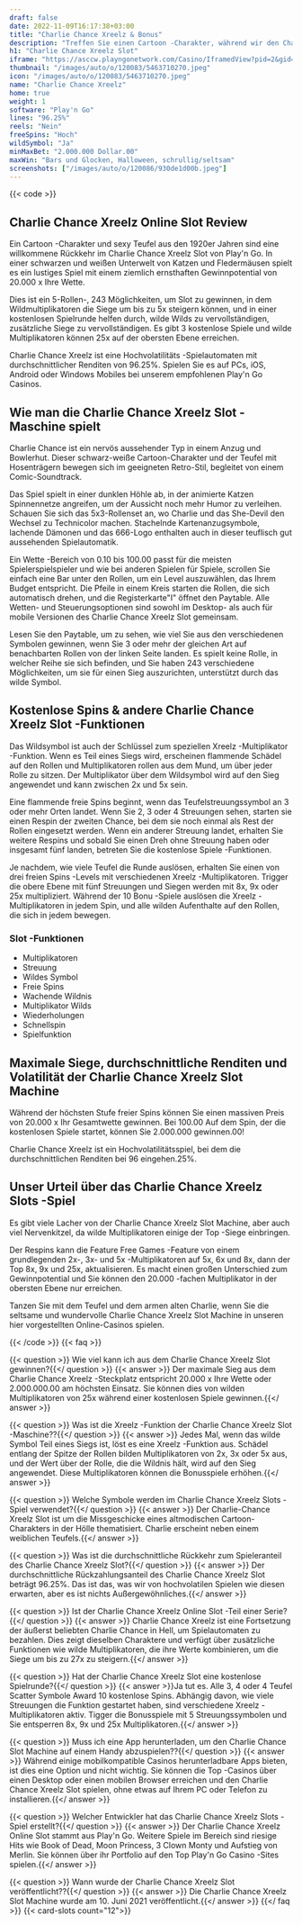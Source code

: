 ```yaml
---
draft: false
date: 2022-11-09T16:17:38+03:00
title: "Charlie Chance Xreelz & Bonus"
description: "Treffen Sie einen Cartoon -Charakter, während wir den Charlie Chance Xreelz Online Slot überprüfen. Wir sehen uns das Gameplay an und wo wir es mit den besten Casino -Boni spielen können."
h1: "Charlie Chance Xreelz Slot"
iframe: "https://asccw.playngonetwork.com/Casino/IframedView?pid=2&gid=charliechance&lang=en_US&practice=1&channel=desktop&div=flashobject&width=100%25&height=100%25&user=&password=&ctx=&demo=2&brand=&lobby=&rccurrentsessiontime=0&rcintervaltime=0&rcaccounthistoryurl=&rccontinueurl=&rcexiturl=&rchistoryurlmode=&autoplaylimits=0&autoplayreset=0&callback=flashCallback&rcmga=&resourcelevel=0&hasjackpots=False&country=&pauseplay=&playlimit=&selftest=&sessiontime=&site=https://www.bigwinboard.com&coreweburl=https://asccw.playngonetwork.com/&showpoweredby=True"
thumbnail: "/images/auto/o/120083/5463710270.jpeg"
icon: "/images/auto/o/120083/5463710270.jpeg"
name: "Charlie Chance Xreelz"
home: true
weight: 1
software: "Play'n Go"
lines: "96.25%"
reels: "Nein"
freeSpins: "Hoch"
wildSymbol: "Ja"
minMaxBet: "2.000.000 Dollar.00"
maxWin: "Bars und Glocken, Halloween, schrullig/seltsam"
screenshots: ["/images/auto/o/120086/930de1d00b.jpeg"]
---
```


{{< code >}}<h2>Charlie Chance Xreelz Online Slot Review</h2><p>Ein Cartoon -Charakter und sexy Teufel aus den 1920er Jahren sind eine willkommene Rückkehr im Charlie Chance Xreelz Slot von Play'n Go. In einer schwarzen und weißen Unterwelt von Katzen und Fledermäusen spielt es ein lustiges Spiel mit einem ziemlich ernsthaften Gewinnpotential von 20.000 x Ihre Wette.</p><p>Dies ist ein 5-Rollen-, 243 Möglichkeiten, um Slot zu gewinnen, in dem Wildmultiplikatoren die Siege um bis zu 5x steigern können, und in einer kostenlosen Spielrunde helfen durch, wilde Wilds zu vervollständigen, zusätzliche Siege zu vervollständigen. Es gibt 3 kostenlose Spiele und wilde Multiplikatoren können 25x auf der obersten Ebene erreichen.</p><p>Charlie Chance Xreelz ist eine Hochvolatilitäts -Spielautomaten mit durchschnittlicher Renditen von 96.25%. Spielen Sie es auf PCs, iOS, Android oder Windows Mobiles bei unserem empfohlenen Play'n Go Casinos.</p><h2>Wie man die Charlie Chance Xreelz Slot -Maschine spielt</h2><p>Charlie Chance ist ein nervös aussehender Typ in einem Anzug und Bowlerhut. Dieser schwarz-weiße Cartoon-Charakter und der Teufel mit Hosenträgern bewegen sich im geeigneten Retro-Stil, begleitet von einem Comic-Soundtrack.</p><p>Das Spiel spielt in einer dunklen Höhle ab, in der animierte Katzen Spinnennetze angreifen, um der Aussicht noch mehr Humor zu verleihen. Schauen Sie sich das 5x3-Rollenset an, wo Charlie und das She-Devil den Wechsel zu Technicolor machen. Stachelnde Kartenanzugsymbole, lachende Dämonen und das 666-Logo enthalten auch in dieser teuflisch gut aussehenden Spielautomatik.</p><p>Ein Wette -Bereich von 0.10 bis 100.00 passt für die meisten Spielerspielspieler und wie bei anderen Spielen für Spiele, scrollen Sie einfach eine Bar unter den Rollen, um ein Level auszuwählen, das Ihrem Budget entspricht. Die Pfeile in einem Kreis starten die Rollen, die sich automatisch drehen, und die Registerkarte"I" öffnet den Paytable. Alle Wetten- und Steuerungsoptionen sind sowohl im Desktop- als auch für mobile Versionen des Charlie Chance Xreelz Slot gemeinsam.</p><p>Lesen Sie den Paytable, um zu sehen, wie viel Sie aus den verschiedenen Symbolen gewinnen, wenn Sie 3 oder mehr der gleichen Art auf benachbarten Rollen von der linken Seite landen. Es spielt keine Rolle, in welcher Reihe sie sich befinden, und Sie haben 243 verschiedene Möglichkeiten, um sie für einen Sieg auszurichten, unterstützt durch das wilde Symbol.</p><h2>Kostenlose Spins & andere Charlie Chance Xreelz Slot -Funktionen</h2><p>Das Wildsymbol ist auch der Schlüssel zum speziellen Xreelz -Multiplikator -Funktion. Wenn es Teil eines Siegs wird, erscheinen flammende Schädel auf den Rollen und Multiplikatoren rollen aus dem Mund, um über jeder Rolle zu sitzen. Der Multiplikator über dem Wildsymbol wird auf den Sieg angewendet und kann zwischen 2x und 5x sein.</p><p>Eine flammende freie Spins beginnt, wenn das Teufelstreuungssymbol an 3 oder mehr Orten landet. Wenn Sie 2, 3 oder 4 Streuungen sehen, starten sie einen Respin der zweiten Chance, bei dem sie noch einmal als Rest der Rollen eingesetzt werden. Wenn ein anderer Streuung landet, erhalten Sie weitere Respins und sobald Sie einen Dreh ohne Streuung haben oder insgesamt fünf landen, betreten Sie die kostenlose Spiele -Funktionen.</p><p>Je nachdem, wie viele Teufel die Runde auslösen, erhalten Sie einen von drei freien Spins -Levels mit verschiedenen Xreelz -Multiplikatoren. Trigger die obere Ebene mit fünf Streuungen und Siegen werden mit 8x, 9x oder 25x multipliziert. Während der 10 Bonu -Spiele auslösen die Xreelz -Multiplikatoren in jedem Spin, und alle wilden Aufenthalte auf den Rollen, die sich in jedem bewegen.</p><h3>
Slot -Funktionen</h3><ul>
<li></span>
Multiplikatoren</li>
<li></span>
Streuung</li>
<li></span>
Wildes Symbol</li>
<li></span>
Freie Spins</li>
<li></span>
Wachende Wildnis</li>
<li></span>
Multiplikator Wilds</li>
<li></span>
Wiederholungen</li>
<li></span>
Schnellspin</li>
<li></span>
Spielfunktion</li></ul><h2>Maximale Siege, durchschnittliche Renditen und Volatilität der Charlie Chance Xreelz Slot Machine</h2><p>Während der höchsten Stufe freier Spins können Sie einen massiven Preis von 20.000 x Ihr Gesamtwette gewinnen. Bei 100.00 Auf dem Spin, der die kostenlosen Spiele startet, können Sie 2.000.000 gewinnen.00!</p><p>Charlie Chance Xreelz ist ein Hochvolatilitätsspiel, bei dem die durchschnittlichen Renditen bei 96 eingehen.25%.</p><h2>Unser Urteil über das Charlie Chance Xreelz Slots -Spiel</h2><p>Es gibt viele Lacher von der Charlie Chance Xreelz Slot Machine, aber auch viel Nervenkitzel, da wilde Multiplikatoren einige der Top -Siege einbringen.</p><p>Der Respins kann die Feature Free Games -Feature von einem grundlegenden 2x-, 3x- und 5x -Multiplikatoren auf 5x, 6x und 8x, dann der Top 8x, 9x und 25x, aktualisieren. Es macht einen großen Unterschied zum Gewinnpotential und Sie können den 20.000 -fachen Multiplikator in der obersten Ebene nur erreichen.</p><p>Tanzen Sie mit dem Teufel und dem armen alten Charlie, wenn Sie die seltsame und wundervolle Charlie Chance Xreelz Slot Machine in unseren hier vorgestellten Online-Casinos spielen.</p>
{{< /code >}}
{{< faq >}}

{{< question >}} Wie viel kann ich aus dem Charlie Chance Xreelz Slot gewinnen?{{</ question >}}
{{< answer >}} Der maximale Sieg aus dem Charlie Chance Xreelz -Steckplatz entspricht 20.000 x Ihre Wette oder 2.000.000.00 am höchsten Einsatz. Sie können dies von wilden Multiplikatoren von 25x während einer kostenlosen Spiele gewinnen.{{</ answer >}}

{{< question >}} Was ist die Xreelz -Funktion der Charlie Chance Xreelz Slot -Maschine??{{</ question >}}
{{< answer >}} Jedes Mal, wenn das wilde Symbol Teil eines Siegs ist, löst es eine Xreelz -Funktion aus. Schädel entlang der Spitze der Rollen bilden Multiplikatoren von 2x, 3x oder 5x aus, und der Wert über der Rolle, die die Wildnis hält, wird auf den Sieg angewendet. Diese Multiplikatoren können die Bonusspiele erhöhen.{{</ answer >}}

{{< question >}} Welche Symbole werden im Charlie Chance Xreelz Slots -Spiel verwendet?{{</ question >}}
{{< answer >}} Der Charlie-Chance Xreelz Slot ist um die Missgeschicke eines altmodischen Cartoon-Charakters in der Hölle thematisiert. Charlie erscheint neben einem weiblichen Teufels.{{</ answer >}}

{{< question >}} Was ist die durchschnittliche Rückkehr zum Spieleranteil des Charlie Chance Xreelz Slot?{{</ question >}}
{{< answer >}} Der durchschnittliche Rückzahlungsanteil des Charlie Chance Xreelz Slot beträgt 96.25%. Das ist das, was wir von hochvolatilen Spielen wie diesen erwarten, aber es ist nichts Außergewöhnliches.{{</ answer >}}

{{< question >}} Ist der Charlie Chance Xreelz Online Slot -Teil einer Serie?{{</ question >}}
{{< answer >}} Charlie Chance Xreelz ist eine Fortsetzung der äußerst beliebten Charlie Chance in Hell, um Spielautomaten zu bezahlen. Dies zeigt dieselben Charaktere und verfügt über zusätzliche Funktionen wie wilde Multiplikatoren, die ihre Werte kombinieren, um die Siege um bis zu 27x zu steigern.{{</ answer >}}

{{< question >}} Hat der Charlie Chance Xreelz Slot eine kostenlose Spielrunde?{{</ question >}}
{{< answer >}}Ja tut es. Alle 3, 4 oder 4 Teufel Scatter Symbole Award 10 kostenlose Spins. Abhängig davon, wie viele Streuungen die Funktion gestartet haben, sind verschiedene Xreelz -Multiplikatoren aktiv. Tigger die Bonusspiele mit 5 Streuungssymbolen und Sie entsperren 8x, 9x und 25x Multiplikatoren.{{</ answer >}}

{{< question >}} Muss ich eine App herunterladen, um den Charlie Chance Slot Machine auf einem Handy abzuspielen??{{</ question >}}
{{< answer >}} Während einige mobilkompatible Casinos herunterladbare Apps bieten, ist dies eine Option und nicht wichtig. Sie können die Top -Casinos über einen Desktop oder einen mobilen Browser erreichen und den Charlie Chance Xreelz Slot spielen, ohne etwas auf Ihrem PC oder Telefon zu installieren.{{</ answer >}}

{{< question >}} Welcher Entwickler hat das Charlie Chance Xreelz Slots -Spiel erstellt?{{</ question >}}
{{< answer >}} Der Charlie Chance Xreelz Online Slot stammt aus Play'n Go. Weitere Spiele im Bereich sind riesige Hits wie Book of Dead, Moon Princess, 3 Clown Monty und Aufstieg von Merlin. Sie können über ihr Portfolio auf den Top Play'n Go Casino -Sites spielen.{{</ answer >}}

{{< question >}} Wann wurde der Charlie Chance Xreelz Slot veröffentlicht??{{</ question >}}
{{< answer >}} Die Charlie Chance Xreelz Slot Machine wurde am 10. Juni 2021 veröffentlicht.{{</ answer >}}
{{</ faq >}}
{{< card-slots count="12">}}